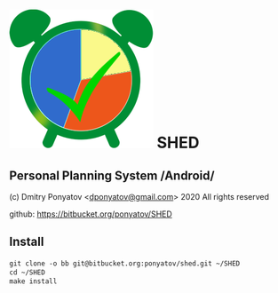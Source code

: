 #  ![logo](doc/logo.png) SHED
## Personal Planning System /Android/

(c) Dmitry Ponyatov <<dponyatov@gmail.com>> 2020 All rights reserved

github: https://bitbucket.org/ponyatov/SHED

## Install

```
git clone -o bb git@bitbucket.org:ponyatov/shed.git ~/SHED
cd ~/SHED
make install
```
